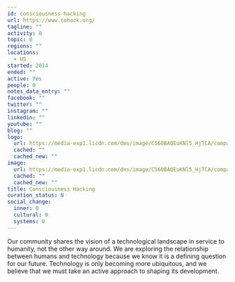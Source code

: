```yaml
---
id: consciousness-hacking
url: https://www.cohack.org/
tagline: ""
activity: 0
topic: 0
regions: ""
locations:
  - US
started: 2014
ended: ""
active: Yes
people: 0
notes_data_entry: ""
facebook: ""
twitter: ""
instagram: ""
linkedin: ""
youtube: ""
blog: ""
logo:
  url: https://media-exp1.licdn.com/dms/image/C560BAQEuKNl5_HjTCA/company-logo_200_200/0/1519866732271?e=2159024400&v=beta&t=IoBMsr3fXHIHNX_VTQCVibD7gQ_XD2h8GmQ4PSeccE0
  cached: ""
  cached_new: ""
image:
  url: https://media-exp1.licdn.com/dms/image/C560BAQEuKNl5_HjTCA/company-logo_200_200/0/1519866732271?e=2159024400&v=beta&t=IoBMsr3fXHIHNX_VTQCVibD7gQ_XD2h8GmQ4PSeccE0
  cached: ""
  cached_new: ""
title: Consciousness Hacking
curation_status: N
social_change:
  inner: 0
  cultural: 0
  systems: 0
---
```


Our community shares the vision of a technological landscape in service to humanity, not the other way around. We are exploring the relationship between humans and technology because we know it is a defining question for our future. Technology is only becoming more ubiquitous, and we believe that we must take an active approach to shaping its development.
